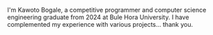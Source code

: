 I'm Kawoto Bogale, a competitive programmer and computer science engineering graduate from 2024 at Bule Hora University.
I have complemented my experience with various projects...
thank you.
